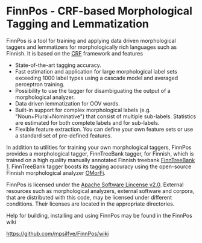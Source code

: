 # FinnPos - CRF-based Morphological Tagging and Lemmatization

FinnPos is a tool for training and applying data driven morphological
taggers and lemmatizers for morphologically rich languages such as
Finnish. It is based on the [CRF](http://en.wikipedia.org/wiki/Conditional_random_field) framework and features

* State-of-the-art tagging accuracy.
* Fast estimation and application for large morphological label sets
  exceeding 1000 label types using a cascade model and averaged
  perceptron training.
* Possibility to use the tagger for disambiguating the output of a
  morphological analyzer.
* Data driven lemmatization for OOV words.
* Built-in support for complex morphological labels
  (e.g. "Noun+Plural+Nominative") that consist of multiple
  sub-labels. Statistics are estimated for both complete labels and
  for sub-labels.
* Flexible feature extraction. You can define your own feature sets or
  use a standard set of pre-defined features.

In addition to utilities for training your own morphological taggers,
FinnPos provides a morphological tagger, FinnTreeBank tagger, for
Finnish, which is trained on a high quality manually annotated Finnish
treebank [FinnTreeBank
1](http://www.ling.helsinki.fi/kieliteknologia/tutkimus/treebank/). FinnTreeBank
tagger boosts its tagging accuracy using the open-source Finnish
morphological analyzer [OMorFi](https://code.google.com/p/omorfi/).

FinnPos is licensed under the [Apache Software Lincense
v2.0](http://www.apache.org/licenses/LICENSE-2.0). External resources
such as morphological analyzers, external software and corpora, that
are distributed with this code, may be licensed under different
conditions. Their licenses are located in the appropriate directories.

Help for building, installing and using FinnPos may be found in the
FinnPos wiki

  https://github.com/mpsilfve/FinnPos/wiki